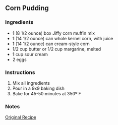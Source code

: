 ## Corn Pudding

### Ingredients

- 1 (8 1/2 ounce) box Jiffy corn muffin mix
- 1 (14 1/2 ounce) can whole kernel corn, with juice
- 1 (14 1/2 ounce) can cream-style corn
- 1/2 cup butter or 1/2 cup margarine, melted
- 1 cup sour cream
- 2 eggs

### Instructions

1. Mix all ingredients
2. Pour in a 9x9 baking dish
3. Bake for 45-50 minutes at 350º F

### Notes

[Original Recipe](http://www.food.com/recipe/memphis-corn-pudding-267639)
